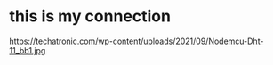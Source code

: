 # this is my connection

https://techatronic.com/wp-content/uploads/2021/09/Nodemcu-Dht-11_bb1.jpg

